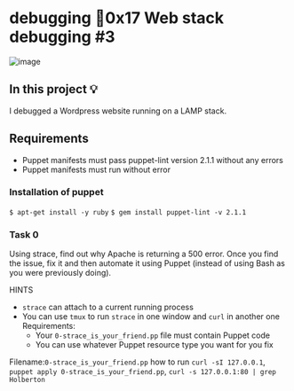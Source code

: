 # debugging :page_with_curl:0x17 Web stack debugging #3

![image](https://github.com/arkoaikins/alx-system_engineering-devops/assets/110135034/b3f0b849-0154-4c2f-9fff-686f47b7b9b2)

## In this project :bulb:

I debugged a Wordpress website running on a LAMP stack.

## Requirements
- Puppet manifests must pass puppet-lint version 2.1.1 without any errors
- Puppet manifests must run without error

### Installation of puppet
`$ apt-get install -y ruby`
`$ gem install puppet-lint -v 2.1.1`

### Task 0
Using strace, find out why Apache is returning a 500 error. Once you find the issue,
fix it and then automate it using Puppet (instead of using Bash as you were previously doing).

HINTS
- `strace` can attach to a current running process
- You can use `tmux` to run `strace` in one window and `curl` in another one
Requirements:
  - Your `0-strace_is_your_friend.pp` file must contain Puppet code
  - You can use whatever Puppet resource type you want for you fix

Filename:`0-strace_is_your_friend.pp`
how to run `curl -sI 127.0.0.1`, `puppet apply 0-strace_is_your_friend.pp`, `curl -s 127.0.0.1:80 | grep Holberton`

